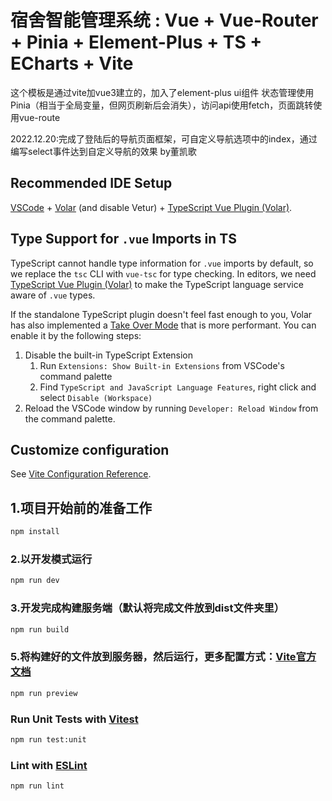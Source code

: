 # 宿舍智能管理系统 : Vue + Vue-Router + Pinia + Element-Plus + TS + ECharts + Vite

这个模板是通过vite加vue3建立的，加入了element-plus ui组件
状态管理使用Pinia（相当于全局变量，但网页刷新后会消失），访问api使用fetch，页面跳转使用vue-route

2022.12.20:完成了登陆后的导航页面框架，可自定义导航选项中的index，通过编写select事件达到自定义导航的效果  by董凯歌

## Recommended IDE Setup

[VSCode](https://code.visualstudio.com/) + [Volar](https://marketplace.visualstudio.com/items?itemName=Vue.volar) (and disable Vetur) + [TypeScript Vue Plugin (Volar)](https://marketplace.visualstudio.com/items?itemName=Vue.vscode-typescript-vue-plugin).

## Type Support for `.vue` Imports in TS

TypeScript cannot handle type information for `.vue` imports by default, so we replace the `tsc` CLI with `vue-tsc` for type checking. In editors, we need [TypeScript Vue Plugin (Volar)](https://marketplace.visualstudio.com/items?itemName=Vue.vscode-typescript-vue-plugin) to make the TypeScript language service aware of `.vue` types.

If the standalone TypeScript plugin doesn't feel fast enough to you, Volar has also implemented a [Take Over Mode](https://github.com/johnsoncodehk/volar/discussions/471#discussioncomment-1361669) that is more performant. You can enable it by the following steps:

1. Disable the built-in TypeScript Extension
    1) Run `Extensions: Show Built-in Extensions` from VSCode's command palette
    2) Find `TypeScript and JavaScript Language Features`, right click and select `Disable (Workspace)`
2. Reload the VSCode window by running `Developer: Reload Window` from the command palette.

## Customize configuration

See [Vite Configuration Reference](https://vitejs.dev/config/).

## 1.项目开始前的准备工作

```sh
npm install
```

### 2.以开发模式运行

```sh
npm run dev
```

### 3.开发完成构建服务端（默认将完成文件放到dist文件夹里）

```sh
npm run build
```

### 5.将构建好的文件放到服务器，然后运行，更多配置方式：[Vite官方文档](https://cn.vitejs.dev/guide/static-deploy.html)

```sh
npm run preview
```

### Run Unit Tests with [Vitest](https://vitest.dev/)

```sh
npm run test:unit
```

### Lint with [ESLint](https://eslint.org/)

```sh
npm run lint
```
